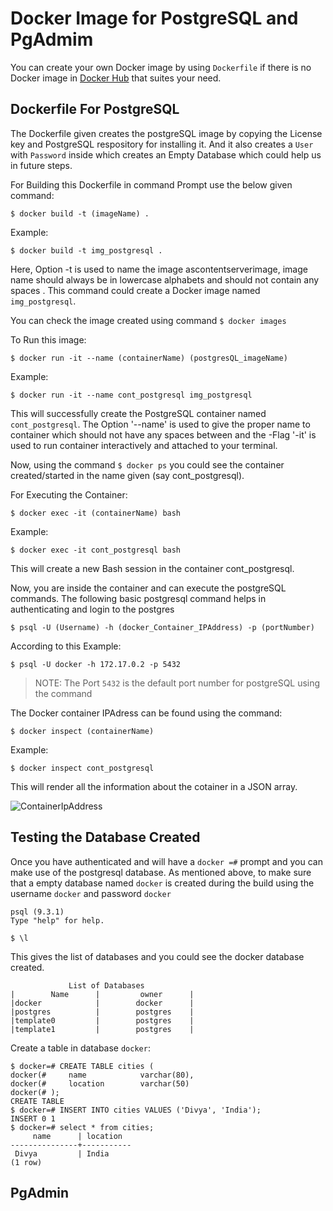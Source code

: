 # Docker Image for PostgreSQL and PgAdmim

You can create your own Docker image by using `Dockerfile` if there is no Docker image in [Docker Hub](https://hub.docker.com/) that suites your need.

## Dockerfile For PostgreSQL

The Dockerfile given creates the postgreSQL image by copying the License key and PostgreSQL respository for installing it. And it also creates a `User` with `Password` inside which creates an Empty Database which could help us in future steps.

For Building this Dockerfile in command Prompt use the below given command:

```
$ docker build -t (imageName) .
```
Example:
```
$ docker build -t img_postgresql .
```

Here, Option -t is used to name the image ascontentserverimage, image name should always be in lowercase alphabets and should not contain any spaces . This command could create a Docker image named `img_postgresql`.

You can check the image created using command 
    `$ docker images`

To Run this image:

```
$ docker run -it --name (containerName) (postgresQL_imageName)
```
Example:
```
$ docker run -it --name cont_postgresql img_postgresql
```

This will successfully create the PostgreSQL container named `cont_postgresql`. The Option '--name' is used to give the proper name to container which should not have any spaces between and the -Flag '-it' is used to  run container interactively and attached to your terminal.

Now, using the command `$ docker ps` you could see the container created/started in the name given (say cont_postgresql).

For Executing the Container:
```
$ docker exec -it (containerName) bash
```
Example:
```
$ docker exec -it cont_postgresql bash
```

This will create a new Bash session in the container cont_postgresql.

Now, you are inside the container and can execute the postgreSQL commands. The following basic postgresql command helps in authenticating and login to the postgres

```
$ psql -U (Username) -h (docker_Container_IPAddress) -p (portNumber)
```

According to this Example:
```
$ psql -U docker -h 172.17.0.2 -p 5432
```

> NOTE: The Port `5432` is the default port number for postgreSQL using the command

The Docker container IPAdress can be found using the command:
```
$ docker inspect (containerName)
```

Example:
```
$ docker inspect cont_postgresql
```

This will render all the information about the cotainer in a JSON array.

![ContainerIpAddress](https://github.com/Dpurnima/myRepo/containerIpAddress.PNG)

## Testing the Database Created

Once you have authenticated and will have a `docker =#` prompt and you can make use of the postgresql database. As mentioned above, to make sure that a empty database named `docker` is created during the build using the username `docker` and password `docker`

```
psql (9.3.1)
Type "help" for help.

$ \l
```
This gives the list of databases and you could see the docker database created.
```
             List of Databases
|        Name      |         owner      |
|docker            |        docker      |
|postgres          |        postgres    |
|template0         |        postgres    |
|template1         |        postgres    |
```
Create a table in database `docker`:
```
$ docker=# CREATE TABLE cities (
docker(#     name            varchar(80),
docker(#     location        varchar(50)
docker(# );
CREATE TABLE
$ docker=# INSERT INTO cities VALUES ('Divya', 'India');
INSERT 0 1
$ docker=# select * from cities;
     name      | location
---------------+-----------
 Divya         | India
(1 row)
```

## PgAdmin
